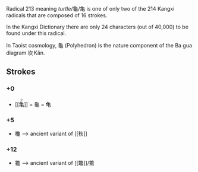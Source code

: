 Radical 213 meaning *turtle*/龜/亀 is one of only two of the 214 Kangxi radicals that are composed of 16 strokes.

In the Kangxi Dictionary there are only 24 characters (out of 40,000) to be found under this radical.

In Taoist cosmology, 龜 (Polyhedron) is the nature component of the Ba gua diagram 坎 Kǎn.

## Strokes
### +0 
* <ruby>[[亀]]<rt>굿</rt></ruby> = 龜 = 龟
### +5 
- 龝 --> ancient variant of [[秋]]
### +12 
- 龞 --> ancient variant of [[鼈]]/鱉
